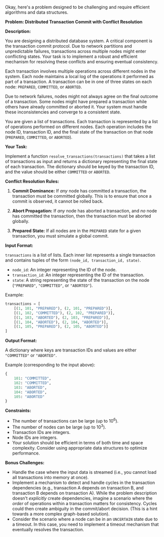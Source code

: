Okay, here's a problem designed to be challenging and require efficient algorithms and data structures.

**Problem: Distributed Transaction Commit with Conflict Resolution**

**Description:**

You are designing a distributed database system. A critical component is the transaction commit protocol.  Due to network partitions and unpredictable failures, transactions across multiple nodes might enter conflicting states. Your task is to implement a robust and efficient mechanism for resolving these conflicts and ensuring eventual consistency.

Each transaction involves multiple operations across different nodes in the system.  Each node maintains a local log of the operations it performed as part of a transaction. A transaction can be in one of three states on each node: `PREPARED`, `COMMITTED`, or `ABORTED`.

Due to network failures, nodes might not always agree on the final outcome of a transaction.  Some nodes might have prepared a transaction while others have already committed or aborted it.  Your system must handle these inconsistencies and converge to a consistent state.

You are given a list of transactions.  Each transaction is represented by a list of operations performed on different nodes. Each operation includes the node ID, transaction ID, and the final state of the transaction on that node (`PREPARED`, `COMMITTED`, or `ABORTED`).

**Your Task:**

Implement a function `resolve_transactions(transactions)` that takes a list of transactions as input and returns a dictionary representing the final state of each transaction. The dictionary should be keyed by the transaction ID, and the value should be either `COMMITTED` or `ABORTED`.

**Conflict Resolution Rules:**

1.  **Commit Dominance:** If *any* node has committed a transaction, the transaction must be committed globally.  This is to ensure that once a commit is observed, it cannot be rolled back.

2.  **Abort Propagation:** If *any* node has aborted a transaction, and *no* node has committed the transaction, then the transaction must be aborted globally.

3.  **Prepared State:** If all nodes are in the `PREPARED` state for a given transaction, you must simulate a global commit.

**Input Format:**

`transactions` is a list of lists. Each inner list represents a single transaction and contains tuples of the form `(node_id, transaction_id, state)`.

*   `node_id`: An integer representing the ID of the node.
*   `transaction_id`: An integer representing the ID of the transaction.
*   `state`: A string representing the state of the transaction on the node (`"PREPARED"`, `"COMMITTED"`, or `"ABORTED"`).

Example:

```python
transactions = [
    [(1, 101, "PREPARED"), (2, 101, "PREPARED")],
    [(1, 102, "COMMITTED"), (2, 102, "PREPARED")],
    [(1, 103, "ABORTED"), (2, 103, "PREPARED")],
    [(1, 104, "ABORTED"), (2, 104, "ABORTED")],
    [(1, 105, "PREPARED"), (2, 105, "ABORTED")]
]
```

**Output Format:**

A dictionary where keys are transaction IDs and values are either `"COMMITTED"` or `"ABORTED"`.

Example (corresponding to the input above):

```python
{
    101: "COMMITTED",
    102: "COMMITTED",
    103: "ABORTED",
    104: "ABORTED",
    105: "ABORTED"
}
```

**Constraints:**

*   The number of transactions can be large (up to 10<sup>6</sup>).
*   The number of nodes can be large (up to 10<sup>3</sup>).
*   Transaction IDs are integers.
*   Node IDs are integers.
*   Your solution should be efficient in terms of both time and space complexity. Consider using appropriate data structures to optimize performance.

**Bonus Challenges:**

*   Handle the case where the input data is streamed (i.e., you cannot load all transactions into memory at once).
*   Implement a mechanism to detect and handle cycles in the transaction dependencies (e.g., transaction A depends on transaction B, and transaction B depends on transaction A).  While the problem description doesn't *explicitly* create dependencies, imagine a scenario where the *order* of operations within a transaction matters for consistency.  Cycles could then create ambiguity in the commit/abort decision.  (This is a hint towards a more complex graph-based solution).
*   Consider the scenario where a node can be in an `UNCERTAIN` state due to a timeout. In this case, you need to implement a timeout mechanism that eventually resolves the transaction.
